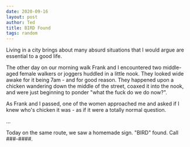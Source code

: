 ```yaml
---
date: 2020-09-16
layout: post
author: Ted
title: BIRD Found
tags: random
---
```

Living in a city brings about many absurd situations that I would argue are essential to a good life.

The other day on our morning walk Frank and I encountered two middle-aged female walkers or joggers huddled in a little nook. They looked wide awake for it being 7am - and for good reason. They happened upon a chicken wandering down the middle of the street, coaxed it into the nook, and were just beginning to ponder "what the fuck do we do now?".

As Frank and I passed, one of the women approached me and asked if I knew who's chicken it was - as if it were a totally normal question.

...

Today on the same route, we saw a homemade sign. "BIRD" found. Call ###-####.
